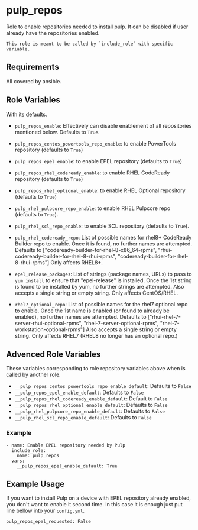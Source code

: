 pulp_repos
==========

Role to enable repositories needed to install pulp. It can be disabled if user already have the repositories enabled.

    This role is meant to be called by `include_role` with specific variable.

Requirements
------------

All covered by ansible.

Role Variables
--------------

With its defaults.

* `pulp_repos_enable`: Effectively can disable enablement of all repositories mentioned below.
  Defaults to `True`.

* `pulp_repos_centos_powertools_repo_enable`: to enable PowerTools repository (defaults to `True`)
* `pulp_repos_epel_enable`: to enable EPEL repository (defaults to `True`)
* `pulp_repos_rhel_codeready_enable`: to enable RHEL CodeReady repository (defaults to `True`)
* `pulp_repos_rhel_optional_enable`: to enable RHEL Optional repository (defaults to `True`)
* `pulp_rhel_pulpcore_repo_enable`: to enable RHEL Pulpcore repo (defaults to `True`).
* `pulp_rhel_scl_repo_enable`: to enable SCL repository (defaults to `True`).

* `pulp_rhel_codeready_repo`: List of possible names for rhel8+ CodeReady Builder repo
  to enable. Once it is found, no further names are attempted.
  Defaults to ["codeready-builder-for-rhel-8-x86_64-rpms", "rhui-codeready-builder-for-rhel-8-rhui-rpms", "codeready-builder-for-rhel-8-rhui-rpms"]
  Only affects RHEL8+.
* `epel_release_packages`: List of strings (package names, URLs) to pass to
  `yum install` to ensure that "epel-release" is installed.
  Once the 1st string is found to be installed by yum, no further strings are
  attempted.
  Also accepts a single string or empty string.
  Only affects CentOS/RHEL.
* `rhel7_optional_repo`: List of possible names for the rhel7 optional repo
  to enable. Once the 1st name is enabled (or found to already be enabled),
  no further names are attempted.
  Defaults to  ["rhui-rhel-7-server-rhui-optional-rpms", "rhel-7-server-optional-rpms", "rhel-7-workstation-optional-rpms"]
  Also accepts a single string or empty string.
  Only affects RHEL7 (RHEL8 no longer has an optional repo.)

Advenced Role Variables
-----------------------

These variables corresponding to role repository variables above when is called by another role.

* `__pulp_repos_centos_powertools_repo_enable_default`: Defaults to `False`
* `__pulp_repos_epel_enable_default`: Defaults to `False`
* `__pulp_repos_rhel_codeready_enable_default`: Default to `False`
* `__pulp_repos_rhel_optional_enable_default`: Defaults to `False`
* `__pulp_rhel_pulpcore_repo_enable_default`: Defaults to `False`
* `__pulp_rhel_scl_repo_enable_default`: Defaults to `False`

### Example

  ```
  - name: Enable EPEL repository needed by Pulp
    include_role:
      name: pulp_repos
    vars:
      __pulp_repos_epel_enable_default: True
  ```

Example Usage
-------------

If you want to install Pulp on a device with EPEL repository already enabled, you don't want to enable it second time. 
In this case it is enough just put line bellow into your `config.yml`.

    pulp_repos_epel_requested: False
